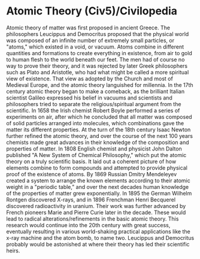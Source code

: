 # Atomic Theory (Civ5)/Civilopedia

Atomic theory of matter was first proposed in ancient Greece. The philosophers Leucippus and Democritus proposed that the physical world was composed of an infinite number of extremely small particles, or "atoms," which existed in a void, or vacuum. Atoms combine in different quantities and formations to create everything in existence, from air to gold to human flesh to the world beneath our feet. The men had of course no way to prove their theory, and it was rejected by later Greek philosophers such as Plato and Aristotle, who had what might be called a more spiritual view of existence. That view as adopted by the Church and most of Medieval Europe, and the atomic theory languished for millennia.
In the 17th century atomic theory began to make a comeback, as the brilliant Italian scientist Galileo expressed his belief in vacuums and scientists and philosophers tried to separate the religious/spiritual argument from the scientific. In 1658 the Irish chemist Robert Boyle performed a series of experiments on air, after which he concluded that all matter was composed of solid particles arranged into molecules, which combinations gave the matter its different properties. At the turn of the 18th century Isaac Newton further refined the atomic theory, and over the course of the next 100 years chemists made great advances in their knowledge of the composition and properties of matter.
In 1808 English chemist and physicist John Dalton published "A New System of Chemical Philosophy," which put the atomic theory on a truly scientific basis. It laid out a coherent picture of how elements combine to form compounds and attempted to provide physical proof of the existence of atoms. By 1869 Russian Dmitry Mendeleyev created a system to arrange the known elements according to their atomic weight in a "periodic table," and over the next decades human knowledge of the properties of matter grew exponentially.
In 1895 the German Wilhelm Rontgen discovered X-rays, and in 1896 Frenchman Henri Becquerel discovered radioactivity in uranium. Their work was further advanced by French pioneers Marie and Pierre Curie later in the decade. These would lead to radical alterations/refinements in the basic atomic theory.
This research would continue into the 20th century with great success, eventually resulting in various world-shaking practical applications like the x-ray machine and the atom bomb, to name two. Leucippus and Democritus probably would be astonished at where their theory has led their scientific heirs.